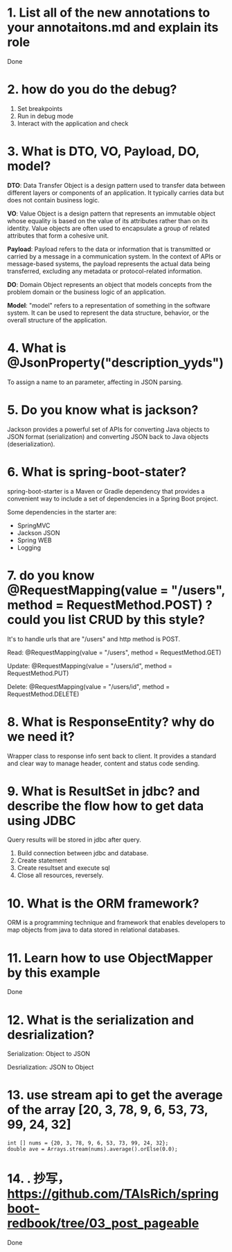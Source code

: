 # 1.  List all of the new annotations to your annotaitons.md and explain its role
Done

# 2. how do you do the debug?
1. Set breakpoints
2. Run in debug mode
3. Interact with the application and check

# 3. What is DTO, VO, Payload, DO, model?
**DTO**: Data Transfer Object is a design pattern used to transfer data between different layers or components of an application. It typically carries data but does not contain business logic.

**VO**: Value Object is a design pattern that represents an immutable object whose equality is based on the value of its attributes rather than on its identity. Value objects are often used to encapsulate a group of related attributes that form a cohesive unit.

**Payload**: Payload refers to the data or information that is transmitted or carried by a message in a communication system. In the context of APIs or message-based systems, the payload represents the actual data being transferred, excluding any metadata or protocol-related information.

**DO**: Domain Object represents an object that models concepts from the problem domain or the business logic of an application.

**Model**: "model" refers to a representation of something in the software system. It can be used to represent the data structure, behavior, or the overall structure of the application.

# 4. What is @JsonProperty("description_yyds")
To assign a name to an parameter, affecting in JSON parsing.

# 5. Do you know what is jackson?
Jackson provides a powerful set of APIs for converting Java objects to JSON format (serialization) and converting JSON back to Java objects (deserialization).

# 6. What is spring-boot-stater?
spring-boot-starter is a Maven or Gradle dependency that provides a convenient way to include a set of dependencies in a Spring Boot project.

Some dependencies in the starter are:
- SpringMVC
- Jackson JSON
- Spring WEB
- Logging

# 7. do you know  @RequestMapping(value = "/users", method = RequestMethod.POST) ? could you list CRUD by this style?
It's to handle urls that are "/users" and http method is POST.

Read: @RequestMapping(value = "/users", method = RequestMethod.GET)

Update: @RequestMapping(value = "/users/id", method = RequestMethod.PUT)

Delete: @RequestMapping(value = "/users/id", method = RequestMethod.DELETE)

# 8. What is ResponseEntity? why do we need it?
Wrapper class to response info sent back to client. It provides a standard and clear way to manage header, content and status code sending.

# 9.  What is ResultSet in jdbc? and describe the flow how to get data using JDBC
Query results will be stored in jdbc after query.

1. Build connection between jdbc and database.
2. Create statement
3. Create resultset and execute sql
4. Close all resources, reversely.

# 10. What is the ORM framework?
ORM is a programming technique and framework that enables developers to map objects from java to data stored in relational databases.

# 11. Learn how to use ObjectMapper by this example
Done

# 12. What is the serialization and desrialization?
Serialization: Object to JSON

Desrialization: JSON to Object

# 13. use stream api to get the average of the array [20, 3, 78, 9, 6, 53, 73, 99, 24, 32]
```
int [] nums = {20, 3, 78, 9, 6, 53, 73, 99, 24, 32};
double ave = Arrays.stream(nums).average().orElse(0.0);
```

# 14. . 抄写，https://github.com/TAIsRich/springboot-redbook/tree/03_post_pageable
Done